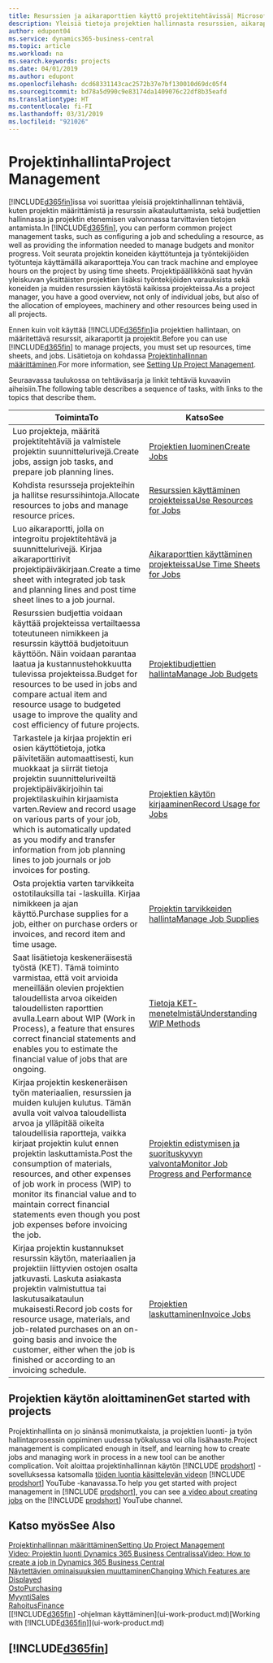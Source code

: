 ```yaml
---
title: Resurssien ja aikaraporttien käyttö projektitehtävissä| Microsoft Docs
description: Yleisiä tietoja projektien hallinnasta resurssien, aikaraporttien ja projektitöiden avulla.
author: edupont04
ms.service: dynamics365-business-central
ms.topic: article
ms.workload: na
ms.search.keywords: projects
ms.date: 04/01/2019
ms.author: edupont
ms.openlocfilehash: dcd68331143cac2572b37e7bf130010d69dc05f4
ms.sourcegitcommit: bd78a5d990c9e83174da1409076c22df8b35eafd
ms.translationtype: HT
ms.contentlocale: fi-FI
ms.lasthandoff: 03/31/2019
ms.locfileid: "921026"
---
```

# <a name="project-management"></a><span data-ttu-id="4cf81-103">Projektinhallinta</span><span class="sxs-lookup"><span data-stu-id="4cf81-103">Project Management</span></span>
<span data-ttu-id="4cf81-104">[!INCLUDE[d365fin](includes/d365fin_md.md)]issa voi suorittaa yleisiä projektinhallinnan tehtäviä, kuten projektin määrittämistä ja resurssin aikatauluttamista, sekä budjettien hallinnassa ja projektin etenemisen valvonnassa tarvittavien tietojen antamista.</span><span class="sxs-lookup"><span data-stu-id="4cf81-104">In [!INCLUDE[d365fin](includes/d365fin_md.md)], you can perform common project management tasks, such as configuring a job and scheduling a resource, as well as providing the information needed to manage budgets and monitor progress.</span></span> <span data-ttu-id="4cf81-105">Voit seurata projektin koneiden käyttötunteja ja työntekijöiden työtunteja käyttämällä aikaraportteja.</span><span class="sxs-lookup"><span data-stu-id="4cf81-105">You can track machine and employee hours on the project by using time sheets.</span></span> <span data-ttu-id="4cf81-106">Projektipäällikkönä saat hyvän yleiskuvan yksittäisten projektien lisäksi työntekijöiden varauksista sekä koneiden ja muiden resurssien käytöstä kaikissa projekteissa.</span><span class="sxs-lookup"><span data-stu-id="4cf81-106">As a project manager, you have a good overview, not only of individual jobs, but also of the allocation of employees, machinery and other resources being used in all projects.</span></span>

<span data-ttu-id="4cf81-107">Ennen kuin voit käyttää [!INCLUDE[d365fin](includes/d365fin_md.md)]ia projektien hallintaan, on määritettävä resurssit, aikaraportit ja projektit.</span><span class="sxs-lookup"><span data-stu-id="4cf81-107">Before you can use [!INCLUDE[d365fin](includes/d365fin_md.md)] to manage projects, you must set up resources, time sheets, and jobs.</span></span> <span data-ttu-id="4cf81-108">Lisätietoja on kohdassa [Projektinhallinnan määrittäminen](projects-setup-projects.md).</span><span class="sxs-lookup"><span data-stu-id="4cf81-108">For more information, see [Setting Up Project Management](projects-setup-projects.md).</span></span>  

<span data-ttu-id="4cf81-109">Seuraavassa taulukossa on tehtäväsarja ja linkit tehtäviä kuvaaviin aiheisiin.</span><span class="sxs-lookup"><span data-stu-id="4cf81-109">The following table describes a sequence of tasks, with links to the topics that describe them.</span></span>

| <span data-ttu-id="4cf81-110">Toiminta</span><span class="sxs-lookup"><span data-stu-id="4cf81-110">To</span></span> | <span data-ttu-id="4cf81-111">Katso</span><span class="sxs-lookup"><span data-stu-id="4cf81-111">See</span></span> |
| --- | --- |
| <span data-ttu-id="4cf81-112">Luo projekteja, määritä projektitehtäviä ja valmistele projektin suunnittelurivejä.</span><span class="sxs-lookup"><span data-stu-id="4cf81-112">Create jobs, assign job tasks, and prepare job planning lines.</span></span> |[<span data-ttu-id="4cf81-113">Projektien luominen</span><span class="sxs-lookup"><span data-stu-id="4cf81-113">Create Jobs</span></span>](projects-how-create-jobs.md) |
| <span data-ttu-id="4cf81-114">Kohdista resursseja projekteihin ja hallitse resurssihintoja.</span><span class="sxs-lookup"><span data-stu-id="4cf81-114">Allocate resources to jobs and manage resource prices.</span></span> |[<span data-ttu-id="4cf81-115">Resurssien käyttäminen projekteissa</span><span class="sxs-lookup"><span data-stu-id="4cf81-115">Use Resources for Jobs</span></span>](projects-how-use-resources.md) |
| <span data-ttu-id="4cf81-116">Luo aikaraportti, jolla on integroitu projektitehtävä ja suunnittelurivejä. Kirjaa aikaraporttirivit projektipäiväkirjaan.</span><span class="sxs-lookup"><span data-stu-id="4cf81-116">Create a time sheet with integrated job task and planning lines and post time sheet lines to a job journal.</span></span> |[<span data-ttu-id="4cf81-117">Aikaraporttien käyttäminen projekteissa</span><span class="sxs-lookup"><span data-stu-id="4cf81-117">Use Time Sheets for Jobs</span></span>](projects-how-use-time-sheets.md) |
| <span data-ttu-id="4cf81-118">Resurssien budjettia voidaan käyttää projekteissa vertailtaessa toteutuneen nimikkeen ja resurssin käyttöä budjetoituun käyttöön. Näin voidaan parantaa laatua ja kustannustehokkuutta tulevissa projekteissa.</span><span class="sxs-lookup"><span data-stu-id="4cf81-118">Budget for resources to be used in jobs and compare actual item and resource usage to budgeted usage to improve the quality and cost efficiency of future projects.</span></span> |[<span data-ttu-id="4cf81-119">Projektibudjettien hallinta</span><span class="sxs-lookup"><span data-stu-id="4cf81-119">Manage Job Budgets</span></span>](projects-how-manage-budgets.md) |
| <span data-ttu-id="4cf81-120">Tarkastele ja kirjaa projektin eri osien käyttötietoja, jotka päivitetään automaattisesti, kun muokkaat ja siirrät tietoja projektin suunnitteluriveiltä projektipäiväkirjoihin tai projektilaskuihin kirjaamista varten.</span><span class="sxs-lookup"><span data-stu-id="4cf81-120">Review and record usage on various parts of your job, which is automatically updated as you modify and transfer information from job planning lines to job journals or job invoices for posting.</span></span> |[<span data-ttu-id="4cf81-121">Projektien käytön kirjaaminen</span><span class="sxs-lookup"><span data-stu-id="4cf81-121">Record Usage for Jobs</span></span>](projects-how-record-job-usage.md) |
| <span data-ttu-id="4cf81-122">Osta projektia varten tarvikkeita ostotilauksilla tai -laskuilla. Kirjaa nimikkeen ja ajan käyttö.</span><span class="sxs-lookup"><span data-stu-id="4cf81-122">Purchase supplies for a job, either on purchase orders or invoices, and record item and time usage.</span></span> |[<span data-ttu-id="4cf81-123">Projektin tarvikkeiden hallinta</span><span class="sxs-lookup"><span data-stu-id="4cf81-123">Manage Job Supplies</span></span>](projects-how-manage-project-supplies.md) |
| <span data-ttu-id="4cf81-124">Saat lisätietoja keskeneräisestä työstä (KET). Tämä toiminto varmistaa, että voit arvioida meneillään olevien projektien taloudellista arvoa oikeiden taloudellisten raporttien avulla.</span><span class="sxs-lookup"><span data-stu-id="4cf81-124">Learn about WIP (Work in Process), a feature that ensures correct financial statements and enables you to estimate the financial value of jobs that are ongoing.</span></span> |[<span data-ttu-id="4cf81-125">Tietoja KET-menetelmistä</span><span class="sxs-lookup"><span data-stu-id="4cf81-125">Understanding WIP Methods</span></span>](projects-understanding-wip.md) |
| <span data-ttu-id="4cf81-126">Kirjaa projektin keskeneräisen työn materiaalien, resurssien ja muiden kulujen kulutus. Tämän avulla voit valvoa taloudellista arvoa ja ylläpitää oikeita taloudellisia raportteja, vaikka kirjaat projektin kulut ennen projektin laskuttamista.</span><span class="sxs-lookup"><span data-stu-id="4cf81-126">Post the consumption of materials, resources, and other expenses of job work in process (WIP) to monitor its financial value and to maintain correct financial statements even though you post job expenses before invoicing the job.</span></span> |[<span data-ttu-id="4cf81-127">Projektin edistymisen ja suorituskyvyn valvonta</span><span class="sxs-lookup"><span data-stu-id="4cf81-127">Monitor Job Progress and Performance</span></span>](projects-how-monitor-progress-performance.md) |
| <span data-ttu-id="4cf81-128">Kirjaa projektin kustannukset resurssin käytön, materiaalien ja projektiin liittyvien ostojen osalta jatkuvasti. Laskuta asiakasta projektin valmistuttua tai laskutusaikataulun mukaisesti.</span><span class="sxs-lookup"><span data-stu-id="4cf81-128">Record job costs for resource usage, materials, and job-related purchases on an on-going basis and invoice the customer, either when the job is finished or according to an invoicing schedule.</span></span> |[<span data-ttu-id="4cf81-129">Projektien laskuttaminen</span><span class="sxs-lookup"><span data-stu-id="4cf81-129">Invoice Jobs</span></span>](projects-how-invoice-jobs.md) |

## <a name="get-started-with-projects"></a><span data-ttu-id="4cf81-130">Projektien käytön aloittaminen</span><span class="sxs-lookup"><span data-stu-id="4cf81-130">Get started with projects</span></span>

<span data-ttu-id="4cf81-131">Projektinhallinta on jo sinänsä monimutkaista, ja projektien luonti- ja työn hallintaprosessin oppiminen uudessa työkalussa voi olla lisähaaste.</span><span class="sxs-lookup"><span data-stu-id="4cf81-131">Project management is complicated enough in itself, and learning how to create jobs and managing work in process in a new tool can be another complication.</span></span> <span data-ttu-id="4cf81-132">Voit aloittaa projektinhallinnan käytön [!INCLUDE [prodshort](includes/prodshort.md)] -sovelluksessa katsomalla [töiden luontia käsittelevän videon](https://www.youtube.com/watch?v=VqaPWr7BWmw) [!INCLUDE [prodshort](includes/prodshort.md)] YouTube -kanavassa.</span><span class="sxs-lookup"><span data-stu-id="4cf81-132">To help you get started with project management in [!INCLUDE [prodshort](includes/prodshort.md)], you can see [a video about creating jobs](https://www.youtube.com/watch?v=VqaPWr7BWmw) on the [!INCLUDE [prodshort](includes/prodshort.md)] YouTube channel.</span></span>  

## <a name="see-also"></a><span data-ttu-id="4cf81-133">Katso myös</span><span class="sxs-lookup"><span data-stu-id="4cf81-133">See Also</span></span>

[<span data-ttu-id="4cf81-134">Projektinhallinnan määrittäminen</span><span class="sxs-lookup"><span data-stu-id="4cf81-134">Setting Up Project Management</span></span>](projects-setup-projects.md)  
[<span data-ttu-id="4cf81-135">Video: Projektin luonti Dynamics 365 Business Centralissa</span><span class="sxs-lookup"><span data-stu-id="4cf81-135">Video: How to create a job in Dynamics 365 Business Central</span></span>](https://www.youtube.com/watch?v=VqaPWr7BWmw)  
[<span data-ttu-id="4cf81-136">Näytettävien ominaisuuksien muuttaminen</span><span class="sxs-lookup"><span data-stu-id="4cf81-136">Changing Which Features are Displayed</span></span>](ui-experiences.md)  
[<span data-ttu-id="4cf81-137">Osto</span><span class="sxs-lookup"><span data-stu-id="4cf81-137">Purchasing</span></span>](purchasing-manage-purchasing.md)  
[<span data-ttu-id="4cf81-138">Myynti</span><span class="sxs-lookup"><span data-stu-id="4cf81-138">Sales</span></span>](sales-manage-sales.md)  
[<span data-ttu-id="4cf81-139">Rahoitus</span><span class="sxs-lookup"><span data-stu-id="4cf81-139">Finance</span></span>](finance.md)  
<span data-ttu-id="4cf81-140">[[!INCLUDE[d365fin](includes/d365fin_md.md)] -ohjelman käyttäminen](ui-work-product.md)</span><span class="sxs-lookup"><span data-stu-id="4cf81-140">[Working with [!INCLUDE[d365fin](includes/d365fin_md.md)]](ui-work-product.md)</span></span>  

## [!INCLUDE[d365fin](includes/free_trial_md.md)]  
